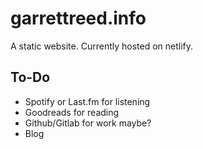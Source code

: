 # garrettreed.info

A static website. Currently hosted on netlify.

## To-Do

-   Spotify or Last.fm for listening
-   Goodreads for reading
-   Github/Gitlab for work maybe?
-   Blog
